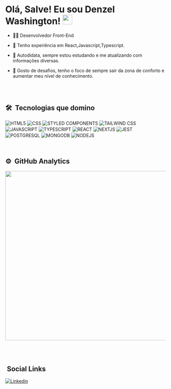 <h1> Olá, Salve! Eu sou Denzel Washington! <img 
src="https://raw.githubusercontent.com/kaueMarques/kaueMarques/master/hi.gif"width="30px"></h1>

- 🐱‍👤 Desenvolvedor Front-End 

- 🧐 Tenho experiência em React,Javascript,Typescript.

- 🧠 Autodidata, sempre estou estudando e me atualizando com informações diversas.

- 🦾 Gosto de desafios, tenho o foco de sempre sair da zona de conforto e aumentar meu nível de conhecimento. 

<br><br>

## 🛠 &nbsp;Tecnologias que domino

<img align="center" alt="HTML5"
src="https://img.shields.io/badge/HTML5-E34F26?style=for-the-badge&logo=html5&logoColor=white">
<img align="center" alt="CSS"
src="https://img.shields.io/badge/CSS-239120?&style=for-the-badge&logo=css3&logoColor=white">
<img align="center" alt="STYLED COMPONENTS"
src="https://img.shields.io/badge/styled--components-DB7093?style=for-the-badge&logo=styled-components&logoColor=white">
<img align="center" alt="TAILWIND CSS"
src="https://img.shields.io/badge/Tailwind_CSS-38B2AC?style=for-the-badge&logo=tailwind-css&logoColor=white">
<img align="center" alt="JAVASCRIPT"
src="https://img.shields.io/badge/JavaScript-323330?style=for-the-badge&logo=javascript&logoColor=F7DF1E">
<img align="center" alt="TYPESCRIPT"
src="https://img.shields.io/badge/TypeScript-007ACC?style=for-the-badge&logo=typescript&logoColor=white">
<img align="center" alt="REACT"
src="https://img.shields.io/badge/React-20232A?style=for-the-badge&logo=react&logoColor=61DAFB">
<img align="center" alt="NEXTJS"
src="https://img.shields.io/badge/Next.js-000000.svg?style=for-the-badge&logo=nextdotjs&logoColor=white">
<img align="center" alt="JEST"
src="https://img.shields.io/badge/Jest-323330?style=for-the-badge&logo=Jest&logoColor=white">
<img align="center" alt="POSTGRESQL"
src="https://img.shields.io/badge/PostgreSQL-316192?style=for-the-badge&logo=postgresql&logoColor=white">
<img align="center" alt="MONGODB"
src="https://img.shields.io/badge/MongoDB-4EA94B?style=for-the-badge&logo=mongodb&logoColor=white">
<img align="center" alt="NODEJS"
src="https://img.shields.io/badge/Node.js-339933.svg?style=for-the-badge&logo=nodedotjs&logoColor=white">


<br>

## ⚙ &nbsp;GitHub Analytics

<p align="left">
  
<img width="530cm" src="https://github-readme-stats.vercel.app/api/top-langs/?username=DenzelWashington&layout=compact&theme=tokyonight"/>
</p>

<br><br>

## &nbsp;Social Links

[![Linkedin](https://img.shields.io/badge/LinkedIn-0077B5?style=for-the-badge&logo=linkedin&logoColor=white)](https://www.linkedin.com/in/denzel-washington-587730185/)

